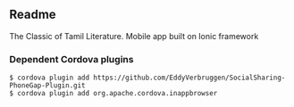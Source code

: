 ## Readme

The Classic of Tamil Literature. Mobile app built on Ionic framework

### Dependent Cordova plugins

    $ cordova plugin add https://github.com/EddyVerbruggen/SocialSharing-PhoneGap-Plugin.git
    $ cordova plugin add org.apache.cordova.inappbrowser